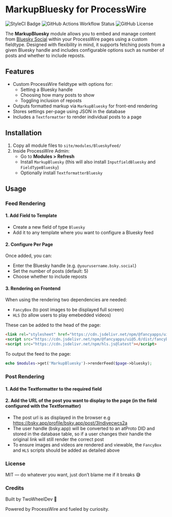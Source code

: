 # MarkupBluesky for ProcessWire

![StyleCI Badge](https://github.styleci.io/repos/972308846/shield?branch=main) ![GitHub Actions Workflow Status](https://img.shields.io/github/actions/workflow/status/twowheeldev/MarkupBluesky/php.yml?style=flat-square&label=Tests) ![GitHub License](https://img.shields.io/github/license/twowheeldev/MarkupBluesky?style=flat-square)

The **MarkupBluesky** module allows you to embed and manage content from [Bluesky Social](https://bsky.app) within your ProcessWire pages using a custom fieldtype. Designed with flexibility in mind, it supports fetching posts from a given Bluesky handle and includes configurable options such as number of posts and whether to include reposts.

## Features

- Custom ProcessWire fieldtype with options for:
  - Setting a Bluesky handle
  - Choosing how many posts to show
  - Toggling inclusion of reposts
- Outputs formatted markup via `MarkupBluesky` for front-end rendering
- Stores settings per-page using JSON in the database
- Includes a `Textformatter` to render individual posts to a page

## Installation

1. Copy all module files to `site/modules/BlueskyFeed/`
2. Inside ProcessWire Admin:
   - Go to **Modules > Refresh**
   - Install `MarkupBluesky` (this will also install `InputfieldBluesky` and `FieldTypeBluesky`)
   - Optionally install `TextformatterBluesky`

## Usage

### Feed Rendering

#### 1. Add Field to Template
- Create a new field of type `Bluesky`
- Add it to any template where you want to configure a Bluesky feed

#### 2. Configure Per Page
Once added, you can:
- Enter the Bluesky handle (e.g. `@yourusername.bsky.social`)
- Set the number of posts (default: 5)
- Choose whether to include reposts

#### 3. Rendering on Frontend

When using the rendering two dependencies are needed:
- `FancyBox` (to post images to be displayed full screen)
- `HLS` (to allow users to play emebedded videos)

These can be added to the head of the page:
```html
<link rel="stylesheet" href="https://cdn.jsdelivr.net/npm/@fancyapps/ui@5.0/dist/fancybox/fancybox.css" />
<script src="https://cdn.jsdelivr.net/npm/@fancyapps/ui@5.0/dist/fancybox/fancybox.umd.js"></script>
<script src="https://cdn.jsdelivr.net/npm/hls.js@latest"></script>
```
 
To output the feed to the page:
```php
echo $modules->get('MarkupBluesky')->renderFeed($page->bluesky);
```

### Post Rendering

#### 1. Add the Textformatter to the required field
#### 2. Add the URL of the post you want to display to the page (in the field configured with the Textformatter)
- The post url is as displayed in the browser e.g https://bsky.app/profile/bsky.app/post/3lndjyecwcs2a
- The user handle (bsky.app) will be converted to an atProto DID and stored in the database table, so if a user changes their handle 
  the original link will still render the correct post
- To ensure images and videos are rendered and viewable, the `FancyBox` and `HLS` scripts should be added as detailed above

### License

MIT — do whatever you want, just don’t blame me if it breaks 😅

### Credits

Built by TwoWheelDev 💙

Powered by ProcessWire and fueled by curiosity.